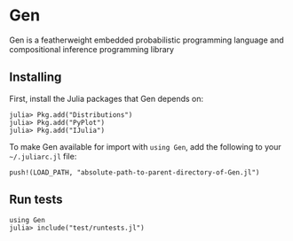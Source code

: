 # Gen

Gen is a featherweight embedded probabilistic programming language and
compositional inference programming library

## Installing

First, install the Julia packages that Gen depends on:
```
julia> Pkg.add("Distributions")
julia> Pkg.add("PyPlot")
julia> Pkg.add("IJulia")
```

To make Gen available for import with `using Gen`, add the following to your
`~/.juliarc.jl` file:
```
push!(LOAD_PATH, "absolute-path-to-parent-directory-of-Gen.jl")

```

## Run tests


```
using Gen
julia> include("test/runtests.jl")

```
